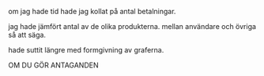 om jag hade tid hade jag kollat på antal betalningar. 

jag hade jämfört antal av de olika produkterna. mellan användare och övriga så att säga.

hade suttit längre med formgivning av graferna.

OM DU GÖR ANTAGANDEN